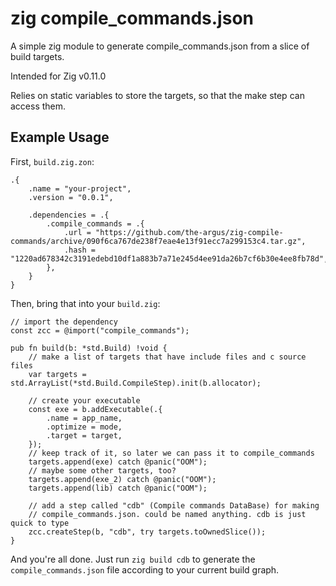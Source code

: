 # zig compile_commands.json

A simple zig module to generate compile_commands.json from a slice of build targets.

Intended for Zig v0.11.0

Relies on static variables to store the targets, so that the make step can
access them.

## Example Usage

First, `build.zig.zon`:

```zig
.{
    .name = "your-project",
    .version = "0.0.1",

    .dependencies = .{
        .compile_commands = .{
            .url = "https://github.com/the-argus/zig-compile-commands/archive/090f6ca767de238f7eae4e13f91ecc7a299153c4.tar.gz",
            .hash = "1220ad678342c3191edebd10df1a883b7a71e245d4ee91da26b7cf6b30e4ee8fb78d",
        },
    }
}
```

Then, bring that into your `build.zig`:

```zig
// import the dependency
const zcc = @import("compile_commands");

pub fn build(b: *std.Build) !void {
    // make a list of targets that have include files and c source files
    var targets = std.ArrayList(*std.Build.CompileStep).init(b.allocator);

    // create your executable
    const exe = b.addExecutable(.{
        .name = app_name,
        .optimize = mode,
        .target = target,
    });
    // keep track of it, so later we can pass it to compile_commands
    targets.append(exe) catch @panic("OOM");
    // maybe some other targets, too?
    targets.append(exe_2) catch @panic("OOM");
    targets.append(lib) catch @panic("OOM");

    // add a step called "cdb" (Compile commands DataBase) for making
    // compile_commands.json. could be named anything. cdb is just quick to type
    zcc.createStep(b, "cdb", try targets.toOwnedSlice());
}
```

And you're all done. Just run `zig build cdb` to generate the `compile_commands.json`
file according to your current build graph.
